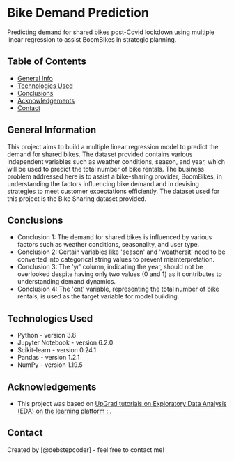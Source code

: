 # Bike Demand Prediction
Predicting demand for shared bikes post-Covid lockdown using multiple linear regression to assist BoomBikes in strategic planning.

## Table of Contents
* [General Info](#general-information)
* [Technologies Used](#technologies-used)
* [Conclusions](#conclusions)
* [Acknowledgements](#acknowledgements)
* [Contact](#contact)

<!-- You can include any other section that is pertinent to your problem -->

## General Information
This project aims to build a multiple linear regression model to predict the demand for shared bikes. The dataset provided contains various independent variables such as weather conditions, season, and year, which will be used to predict the total number of bike rentals. The business problem addressed here is to assist a bike-sharing provider, BoomBikes, in understanding the factors influencing bike demand and in devising strategies to meet customer expectations efficiently. The dataset used for this project is the Bike Sharing dataset provided.

<!-- You don't have to answer all the questions - just the ones relevant to your project. -->

## Conclusions
- Conclusion 1: The demand for shared bikes is influenced by various factors such as weather conditions, seasonality, and user type.
- Conclusion 2: Certain variables like 'season' and 'weathersit' need to be converted into categorical string values to prevent misinterpretation.
- Conclusion 3: The 'yr' column, indicating the year, should not be overlooked despite having only two values (0 and 1) as it contributes to understanding demand dynamics.
- Conclusion 4: The 'cnt' variable, representing the total number of bike rentals, is used as the target variable for model building.

<!-- You don't have to answer all the questions - just the ones relevant to your project. -->


## Technologies Used
- Python - version 3.8
- Jupyter Notebook - version 6.2.0
- Scikit-learn - version 0.24.1
- Pandas - version 1.2.1
- NumPy - version 1.19.5

<!-- As the libraries versions keep on changing, it is recommended to mention the version of library used in this project -->

## Acknowledgements

- This project was based on [UpGrad tutorials on Exploratory Data Analysis (EDA) on the learning platform : ](https://www.upgrad.com/machine-learning-ai-pgd-iiitb/).

## Contact
Created by [@debstepcoder] - feel free to contact me!


<!-- Optional -->
<!-- ## License -->
<!-- This project is open source and available under the [... License](). -->

<!-- You don't have to include all sections - just the one's relevant to your project -->
